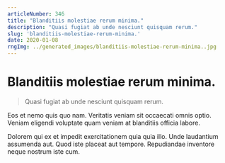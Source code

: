 ```yaml
---
articleNumber: 346
title: "Blanditiis molestiae rerum minima."
description: "Quasi fugiat ab unde nesciunt quisquam rerum."
slug: 'blanditiis-molestiae-rerum-minima.'
date: 2020-01-08
rngImg: ../generated_images/blanditiis-molestiae-rerum-minima..jpg
---
```


# Blanditiis molestiae rerum minima.

> Quasi fugiat ab unde nesciunt quisquam rerum.

Eos et nemo quis quo nam. Veritatis veniam sit occaecati omnis optio. Veniam eligendi voluptate quam veniam at blanditiis officia labore.
 Dolorem qui ex et impedit exercitationem quia quia illo. Unde laudantium assumenda aut. Quod iste placeat aut tempore. Repudiandae inventore neque nostrum iste cum.
